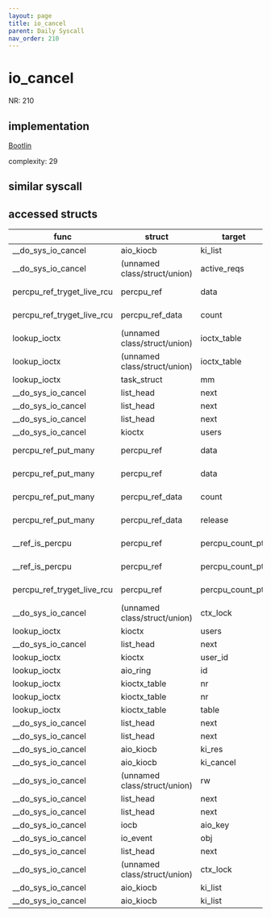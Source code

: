 ```yaml
---
layout: page
title: io_cancel
parent: Daily Syscall
nav_order: 210
---
```

        

# io_cancel
NR: 210

## implementation
[Bootlin](https://elixir.bootlin.com/linux/v6.14.7/source/fs/aio.c#L2175)

complexity: 29


## similar syscall


## accessed structs

|func|struct|target|location|has_read|has_write|
|--|--|--|--|--|--|
|__do_sys_io_cancel|aio_kiocb|ki_list|https://elixir.bootlin.com/linux/v6.14.7/source/fs/aio.c#L2194|true|true|
|__do_sys_io_cancel|(unnamed class/struct/union)|active_reqs|https://elixir.bootlin.com/linux/v6.14.7/source/fs/aio.c#L2194|false|false|
|percpu_ref_tryget_live_rcu|percpu_ref|data|https://elixir.bootlin.com/linux/v6.14.7/source/include/linux/percpu-refcount.h#L286|true|true|
|percpu_ref_tryget_live_rcu|percpu_ref_data|count|https://elixir.bootlin.com/linux/v6.14.7/source/include/linux/percpu-refcount.h#L286|false|false|
|lookup_ioctx|(unnamed class/struct/union)|ioctx_table|https://elixir.bootlin.com/linux/v6.14.7/source/fs/aio.c#L1087|false|false|
|lookup_ioctx|(unnamed class/struct/union)|ioctx_table|https://elixir.bootlin.com/linux/v6.14.7/source/fs/aio.c#L1087|true|true|
|lookup_ioctx|task_struct|mm|https://elixir.bootlin.com/linux/v6.14.7/source/fs/aio.c#L1078|true|true|
|__do_sys_io_cancel|list_head|next|https://elixir.bootlin.com/linux/v6.14.7/source/fs/aio.c#L2194|true|true|
|__do_sys_io_cancel|list_head|next|https://elixir.bootlin.com/linux/v6.14.7/source/fs/aio.c#L2194|true|true|
|__do_sys_io_cancel|list_head|next|https://elixir.bootlin.com/linux/v6.14.7/source/fs/aio.c#L2194|true|true|
|__do_sys_io_cancel|kioctx|users|https://elixir.bootlin.com/linux/v6.14.7/source/fs/aio.c#L2212|false|false|
|percpu_ref_put_many|percpu_ref|data|https://elixir.bootlin.com/linux/v6.14.7/source/include/linux/percpu-refcount.h#L334|true|true|
|percpu_ref_put_many|percpu_ref|data|https://elixir.bootlin.com/linux/v6.14.7/source/include/linux/percpu-refcount.h#L335|true|true|
|percpu_ref_put_many|percpu_ref_data|count|https://elixir.bootlin.com/linux/v6.14.7/source/include/linux/percpu-refcount.h#L334|false|false|
|percpu_ref_put_many|percpu_ref_data|release|https://elixir.bootlin.com/linux/v6.14.7/source/include/linux/percpu-refcount.h#L335|true|true|
|__ref_is_percpu|percpu_ref|percpu_count_ptr|https://elixir.bootlin.com/linux/v6.14.7/source/include/linux/percpu-refcount.h#L174|false|false|
|__ref_is_percpu|percpu_ref|percpu_count_ptr|https://elixir.bootlin.com/linux/v6.14.7/source/include/linux/percpu-refcount.h#L174|true|true|
|percpu_ref_tryget_live_rcu|percpu_ref|percpu_count_ptr|https://elixir.bootlin.com/linux/v6.14.7/source/include/linux/percpu-refcount.h#L285|true|true|
|__do_sys_io_cancel|(unnamed class/struct/union)|ctx_lock|https://elixir.bootlin.com/linux/v6.14.7/source/fs/aio.c#L2193|false|false|
|lookup_ioctx|kioctx|users|https://elixir.bootlin.com/linux/v6.14.7/source/fs/aio.c#L1095|false|false|
|__do_sys_io_cancel|list_head|next|https://elixir.bootlin.com/linux/v6.14.7/source/fs/aio.c#L2194|true|true|
|lookup_ioctx|kioctx|user_id|https://elixir.bootlin.com/linux/v6.14.7/source/fs/aio.c#L1094|true|true|
|lookup_ioctx|aio_ring|id|https://elixir.bootlin.com/linux/v6.14.7/source/fs/aio.c#L1083|false|false|
|lookup_ioctx|kioctx_table|nr|https://elixir.bootlin.com/linux/v6.14.7/source/fs/aio.c#L1089|true|true|
|lookup_ioctx|kioctx_table|nr|https://elixir.bootlin.com/linux/v6.14.7/source/fs/aio.c#L1092|true|true|
|lookup_ioctx|kioctx_table|table|https://elixir.bootlin.com/linux/v6.14.7/source/fs/aio.c#L1093|false|false|
|__do_sys_io_cancel|list_head|next|https://elixir.bootlin.com/linux/v6.14.7/source/fs/aio.c#L2194|true|true|
|__do_sys_io_cancel|list_head|next|https://elixir.bootlin.com/linux/v6.14.7/source/fs/aio.c#L2194|true|true|
|__do_sys_io_cancel|aio_kiocb|ki_res|https://elixir.bootlin.com/linux/v6.14.7/source/fs/aio.c#L2195|true|true|
|__do_sys_io_cancel|aio_kiocb|ki_cancel|https://elixir.bootlin.com/linux/v6.14.7/source/fs/aio.c#L2196|true|true|
|__do_sys_io_cancel|(unnamed class/struct/union)|rw|https://elixir.bootlin.com/linux/v6.14.7/source/fs/aio.c#L2196|false|false|
|__do_sys_io_cancel|list_head|next|https://elixir.bootlin.com/linux/v6.14.7/source/fs/aio.c#L2194|true|true|
|__do_sys_io_cancel|list_head|next|https://elixir.bootlin.com/linux/v6.14.7/source/fs/aio.c#L2194|true|true|
|__do_sys_io_cancel|iocb|aio_key|https://elixir.bootlin.com/linux/v6.14.7/source/fs/aio.c#L2184|false|false|
|__do_sys_io_cancel|io_event|obj|https://elixir.bootlin.com/linux/v6.14.7/source/fs/aio.c#L2195|true|true|
|__do_sys_io_cancel|list_head|next|https://elixir.bootlin.com/linux/v6.14.7/source/fs/aio.c#L2194|true|true|
|__do_sys_io_cancel|(unnamed class/struct/union)|ctx_lock|https://elixir.bootlin.com/linux/v6.14.7/source/fs/aio.c#L2201|false|false|
|__do_sys_io_cancel|aio_kiocb|ki_list|https://elixir.bootlin.com/linux/v6.14.7/source/fs/aio.c#L2194|false|false|
|__do_sys_io_cancel|aio_kiocb|ki_list|https://elixir.bootlin.com/linux/v6.14.7/source/fs/aio.c#L2197|false|false|
